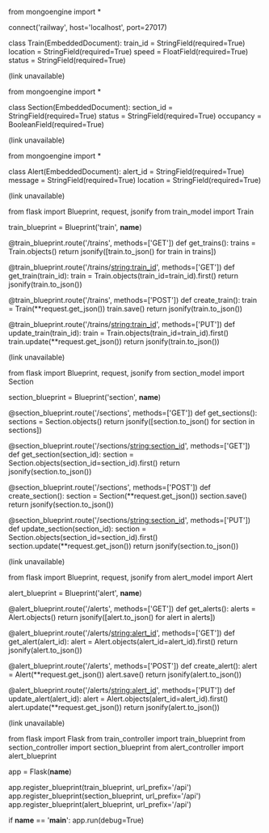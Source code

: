 from mongoengine import *

connect('railway', host='localhost', port=27017)

class Train(EmbeddedDocument):
    train_id = StringField(required=True)
    location = StringField(required=True)
    speed = FloatField(required=True)
    status = StringField(required=True)


(link unavailable)

from mongoengine import *

class Section(EmbeddedDocument):
    section_id = StringField(required=True)
    status = StringField(required=True)
    occupancy = BooleanField(required=True)


(link unavailable)

from mongoengine import *

class Alert(EmbeddedDocument):
    alert_id = StringField(required=True)
    message = StringField(required=True)
    location = StringField(required=True)


(link unavailable)

from flask import Blueprint, request, jsonify
from train_model import Train

train_blueprint = Blueprint('train', __name__)

@train_blueprint.route('/trains', methods=['GET'])
def get_trains():
    trains = Train.objects()
    return jsonify([train.to_json() for train in trains])

@train_blueprint.route('/trains/<string:train_id>', methods=['GET'])
def get_train(train_id):
    train = Train.objects(train_id=train_id).first()
    return jsonify(train.to_json())

@train_blueprint.route('/trains', methods=['POST'])
def create_train():
    train = Train(**request.get_json())
    train.save()
    return jsonify(train.to_json())

@train_blueprint.route('/trains/<string:train_id>', methods=['PUT'])
def update_train(train_id):
    train = Train.objects(train_id=train_id).first()
    train.update(**request.get_json())
    return jsonify(train.to_json())


(link unavailable)

from flask import Blueprint, request, jsonify
from section_model import Section

section_blueprint = Blueprint('section', __name__)

@section_blueprint.route('/sections', methods=['GET'])
def get_sections():
    sections = Section.objects()
    return jsonify([section.to_json() for section in sections])

@section_blueprint.route('/sections/<string:section_id>', methods=['GET'])
def get_section(section_id):
    section = Section.objects(section_id=section_id).first()
    return jsonify(section.to_json())

@section_blueprint.route('/sections', methods=['POST'])
def create_section():
    section = Section(**request.get_json())
    section.save()
    return jsonify(section.to_json())

@section_blueprint.route('/sections/<string:section_id>', methods=['PUT'])
def update_section(section_id):
    section = Section.objects(section_id=section_id).first()
    section.update(**request.get_json())
    return jsonify(section.to_json())


(link unavailable)

from flask import Blueprint, request, jsonify
from alert_model import Alert

alert_blueprint = Blueprint('alert', __name__)

@alert_blueprint.route('/alerts', methods=['GET'])
def get_alerts():
    alerts = Alert.objects()
    return jsonify([alert.to_json() for alert in alerts])

@alert_blueprint.route('/alerts/<string:alert_id>', methods=['GET'])
def get_alert(alert_id):
    alert = Alert.objects(alert_id=alert_id).first()
    return jsonify(alert.to_json())

@alert_blueprint.route('/alerts', methods=['POST'])
def create_alert():
    alert = Alert(**request.get_json())
    alert.save()
    return jsonify(alert.to_json())

@alert_blueprint.route('/alerts/<string:alert_id>', methods=['PUT'])
def update_alert(alert_id):
    alert = Alert.objects(alert_id=alert_id).first()
    alert.update(**request.get_json())
    return jsonify(alert.to_json())


(link unavailable)

from flask import Flask
from train_controller import train_blueprint
from section_controller import section_blueprint
from alert_controller import alert_blueprint

app = Flask(__name__)

app.register_blueprint(train_blueprint, url_prefix='/api')
app.register_blueprint(section_blueprint, url_prefix='/api')
app.register_blueprint(alert_blueprint, url_prefix='/api')

if __name__ == '__main__':
    app.run(debug=True)
